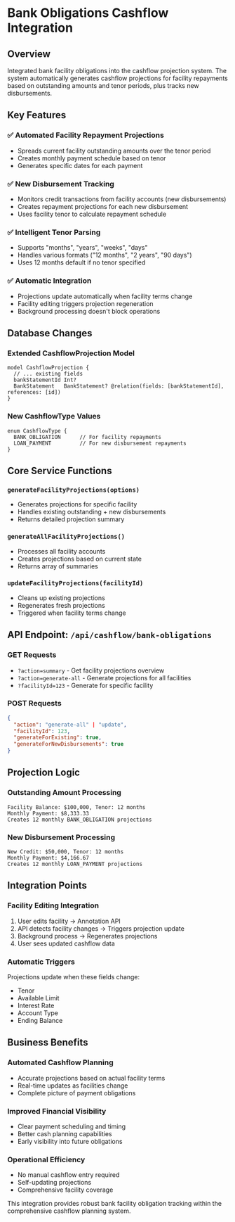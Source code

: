 # Bank Obligations Cashflow Integration

## Overview

Integrated bank facility obligations into the cashflow projection system. The system automatically generates cashflow projections for facility repayments based on outstanding amounts and tenor periods, plus tracks new disbursements.

## Key Features

### ✅ **Automated Facility Repayment Projections**
- Spreads current facility outstanding amounts over the tenor period
- Creates monthly payment schedule based on tenor
- Generates specific dates for each payment

### ✅ **New Disbursement Tracking**  
- Monitors credit transactions from facility accounts (new disbursements)
- Creates repayment projections for each new disbursement
- Uses facility tenor to calculate repayment schedule

### ✅ **Intelligent Tenor Parsing**
- Supports "months", "years", "weeks", "days" 
- Handles various formats ("12 months", "2 years", "90 days")
- Uses 12 months default if no tenor specified

### ✅ **Automatic Integration**
- Projections update automatically when facility terms change
- Facility editing triggers projection regeneration
- Background processing doesn't block operations

## Database Changes

### Extended CashflowProjection Model
```prisma
model CashflowProjection {
  // ... existing fields
  bankStatementId Int?
  BankStatement   BankStatement? @relation(fields: [bankStatementId], references: [id])
}
```

### New CashflowType Values
```prisma
enum CashflowType {
  BANK_OBLIGATION      // For facility repayments
  LOAN_PAYMENT         // For new disbursement repayments
}
```

## Core Service Functions

### `generateFacilityProjections(options)`
- Generates projections for specific facility
- Handles existing outstanding + new disbursements
- Returns detailed projection summary

### `generateAllFacilityProjections()`
- Processes all facility accounts
- Creates projections based on current state
- Returns array of summaries

### `updateFacilityProjections(facilityId)`
- Cleans up existing projections
- Regenerates fresh projections
- Triggered when facility terms change

## API Endpoint: `/api/cashflow/bank-obligations`

### GET Requests
- `?action=summary` - Get facility projections overview
- `?action=generate-all` - Generate projections for all facilities
- `?facilityId=123` - Generate for specific facility

### POST Requests
```json
{
  "action": "generate-all" | "update",
  "facilityId": 123,
  "generateForExisting": true,
  "generateForNewDisbursements": true
}
```

## Projection Logic

### Outstanding Amount Processing
```
Facility Balance: $100,000, Tenor: 12 months
Monthly Payment: $8,333.33
Creates 12 monthly BANK_OBLIGATION projections
```

### New Disbursement Processing
```
New Credit: $50,000, Tenor: 12 months  
Monthly Payment: $4,166.67
Creates 12 monthly LOAN_PAYMENT projections
```

## Integration Points

### Facility Editing Integration
1. User edits facility → Annotation API
2. API detects facility changes → Triggers projection update
3. Background process → Regenerates projections
4. User sees updated cashflow data

### Automatic Triggers
Projections update when these fields change:
- Tenor
- Available Limit  
- Interest Rate
- Account Type
- Ending Balance

## Business Benefits

### Automated Cashflow Planning
- Accurate projections based on actual facility terms
- Real-time updates as facilities change
- Complete picture of payment obligations

### Improved Financial Visibility
- Clear payment scheduling and timing
- Better cash planning capabilities
- Early visibility into future obligations

### Operational Efficiency
- No manual cashflow entry required
- Self-updating projections
- Comprehensive facility coverage

This integration provides robust bank facility obligation tracking within the comprehensive cashflow planning system. 